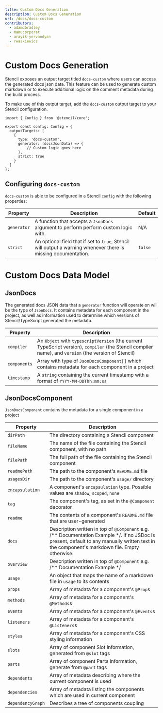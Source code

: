 ```yaml
---
title: Custom Docs Generation
description: Custom Docs Generation
url: /docs/docs-custom
contributors:
  - adamdbradley
  - manucorporat
  - arayik-yervandyan
  - rwaskiewicz
---
```


# Custom Docs Generation

Stencil exposes an output target titled `docs-custom` where users can access the generated docs json data.
This feature can be used to generate custom markdown or to execute additional logic on the comment metadata during the build process.

To make use of this output target, add the `docs-custom` output target to your Stencil configuration.

```tsx
import { Config } from '@stencil/core';

export const config: Config = {
  outputTargets: [
    {
      type: 'docs-custom',
      generator: (docsJsonData) => {
          // Custom logic goes here
      },
      strict: true
    }
  ]
};
```

## Configuring `docs-custom`

`docs-custom` is able to be configured in a Stencil `config` with the following properties:

| Property    | Description                                                                                                     | Default |
|-------------|-----------------------------------------------------------------------------------------------------------------|---------|
| `generator` | A function that accepts a `JsonDocs` argument to perform perform custom logic with.                             | N/A     |
| `strict`    | An optional field that if set to `true`, Stencil will output a warning whenever there is missing documentation. | `false` |

# Custom Docs Data Model

## JsonDocs

The generated docs JSON data that a `generator` function will operate on will be the type of `JsonDocs`.
It contains metadata for each component in the project, as well as information used to determine which versions of Stencil/TypeScript generated the metadata.

| Property     | Description                                                                                                                                           |
|--------------|-------------------------------------------------------------------------------------------------------------------------------------------------------|
| `compiler`   | An `Object` with `typescriptVersion` (the current TypeScript version), `compiler` (the Stencil compiler name), and `version` (the version of Stencil) |
| `components` | Array with type of `JsonDocsComponent[]` which contains metadata for each component in a project                                                      |
| `timestamp`  | A `string` containing the current timestamp with a format of `YYYY-MM-DDThh:mm:ss`                                                                    |

## JsonDocsComponent

`JsonDocsComponent` contains the metadata for a single component in a project

| Property          | Description                                                                        |
|-------------------|------------------------------------------------------------------------------------|
| `dirPath`         | The directory containing a Stencil component                                       |
| `fileName`        | The name of the file containing the Stencil component, with no path                |
| `filePath`        | The full path of the file containing the Stencil component                         |
| `readmePath`      | The path to the component's `README.md` file                                       |
| `usagesDir`       | The path to the component's `usage/` directory                                     |
| `encapsulation`   | A component's `encapsulation` type. Possible values are `shadow`, `scoped`, `none` |
| `tag`             | The component's tag, as set in the `@Component` decorator                          |
| `readme`          | The contents of a component's `README.md` file that are user-generated             |
| `docs` | Description written in top of `@Component` e.g. /** Documentation Example */. If no JSDoc is present, default to any manually written text in the component's markdown file. Empty otherwise. || `docsTags`        | JSDoc tags found in the JSDoc written atop a component's `@Component` decorator    |
| `overview`        | Description written in top of `@Component` e.g. /**  Documentation Example */      |
| `usage`           | An object that maps the name of a markdown file in `usage` to its contents         |
| `props`           | Array of metadata for a component's `@Prop`s                                       |
| `methods`         | Array of metadata for a component's `@Methods`s                                    |
| `events`          | Array of metadata for a component's `@Events`s                                     |
| `listeners`       | Array of metadata for a component's `@Listeners`s                                  |
| `styles`          | Array of metadata for a component's CSS styling information                        |
| `slots`           | Array of component Slot information, generated from `@slot` tags                   |
| `parts`           | Array of component Parts information, generate from `@part` tags                   |
| `dependents`      | Array of metadata describing where the current component is used                   |
| `dependencies`    | Array of metadata listing the components which are used in current component       |
| `dependencyGraph` | Describes a tree of components coupling                                            |

